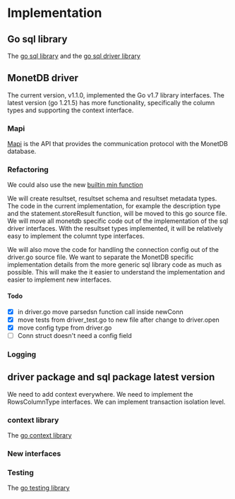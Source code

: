# Implementation

## Go sql library

The [go sql library](https://pkg.go.dev/database/sql) and the [go sql driver library](https://pkg.go.dev/database/sql/driver) 

## MonetDB driver

The current version, v1.1.0, implemented the Go v1.7 library interfaces. The latest version (go 1.21.5) has more functionality, specifically the column types and supporting the context interface.

### Mapi

[Mapi](https://www.monetdb.org/documentation-Jun2023/user-guide/client-interfaces/libraries-drivers/mapi-library/) is the API that provides the communication protocol with the MonetDB database.

### Refactoring

We could also use the new [builtin min function](https://pkg.go.dev/builtin#min)

We will create resultset, resultset schema and resultset metadata types. The code in the current implementation, for example the description type and the statement.storeResult function, will be moved to this go source file. We will move all monetdb specific code out of the implementation of the sql driver interfaces. With the resultset types implemented, it will be relatively easy to implement the columnt type interfaces. 

We will also move the code for handling the connection config out of the driver.go source file. We want to separate the MonetDB specific implementation details from the more generic sql library code as much as possible. This will make the it easier to understand the implementation and easier to implement new interfaces.

#### Todo
- [X] in driver.go move parsedsn function call inside newConn
- [X] move tests from driver_test.go to new file after change to driver.open
- [X] move config type from driver.go
- [ ] Conn struct doesn't need a config field

### Logging

## driver package and sql package latest version

We need to add context everywhere. We need to implement the RowsColumnType interfaces. We can implement transaction isolation level.

### context library

The [go context library](https://pkg.go.dev/context)

### New interfaces

### Testing

The [go testing library](https://pkg.go.dev/testing)
